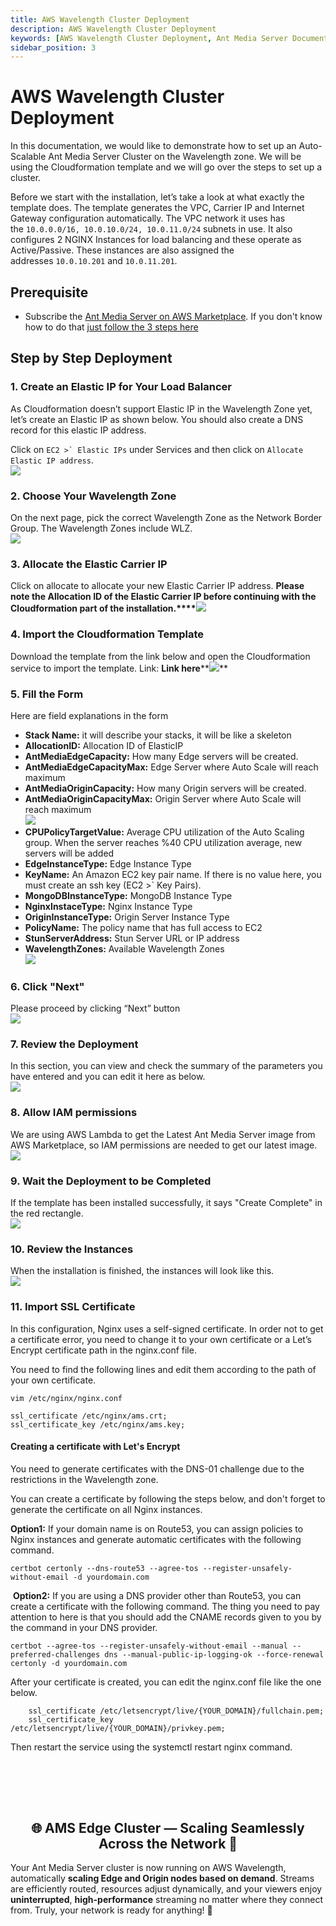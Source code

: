 ```yaml
---
title: AWS Wavelength Cluster Deployment 
description: AWS Wavelength Cluster Deployment
keywords: [AWS Wavelength Cluster Deployment, Ant Media Server Documentation, Ant Media Server Tutorials]
sidebar_position: 3
---
```


# AWS Wavelength Cluster Deployment

In this documentation, we would like to demonstrate how to set up an Auto-Scalable Ant Media Server Cluster on the Wavelength zone. We will be using the Cloudformation template and we will go over the steps to set up a cluster.

Before we start with the installation, let’s take a look at what exactly the template does. The template generates the VPC, Carrier IP and Internet Gateway configuration automatically. The VPC network it uses has the ```10.0.0.0/16, 10.0.10.0/24, 10.0.11.0/24``` subnets in use. It also configures 2 NGINX Instances for load balancing and these operate as Active/Passive. These instances are also assigned the addresses ```10.0.10.201``` and ```10.0.11.201```.

Prerequisite
------------

*   Subscribe the [Ant Media Server on AWS Marketplace](https://aws.amazon.com/marketplace/pp/prodview-464ritgzkzod6). If you don't know how to do that [just follow the 3 steps here](/guides/clustering-and-scaling/aws/scale-with-aws-cloudformation/)

Step by Step Deployment
-----------------------

### 1\. Create an Elastic IP for Your Load Balancer

As Cloudformation doesn’t support Elastic IP in the Wavelength Zone yet, let’s create an Elastic IP as shown below. You should also create a DNS record for this elastic IP address.

Click on ```EC2 >` Elastic IPs``` under Services and then click on ```Allocate Elastic IP address```.  
![](@site/static/img/wavelength-eip1.png)

### 2\. Choose Your Wavelength Zone

On the next page, pick the correct Wavelength Zone as the Network Border Group. The Wavelength Zones include WLZ.  
![](@site/static/img/wavelength-eip2.png)

### 3\. Allocate the Elastic Carrier IP

Click on allocate to allocate your new Elastic Carrier IP address. **Please note the Allocation ID of the Elastic Carrier IP before continuing with the Cloudformation part of the installation.****![](@site/static/img/wavelength-eip3.png)**

### 4\. Import the Cloudformation Template

Download the template from the link below and open the Cloudformation service to import the template. Link: **Link here****![](@site/static/img/wavelength-cf1.png)**

### 5\. Fill the Form

Here are field explanations in the form

*   **Stack Name:** it will describe your stacks, it will be like a skeleton
*   **AllocationID:** Allocation ID of ElasticIP
*   **AntMediaEdgeCapacity:** How many Edge servers will be created.
*   **AntMediaEdgeCapacityMax:** Edge Server where Auto Scale will reach maximum
*   **AntMediaOriginCapacity:** How many Origin servers will be created.
*   **AntMediaOriginCapacityMax:** Origin Server where Auto Scale will reach maximum  
    ![](@site/static/img/wavelength-cf2.png)
*   **CPUPolicyTargetValue:** Average CPU utilization of the Auto Scaling group. When the server reaches %40 CPU utilization average, new servers will be added
*   **EdgeInstanceType:** Edge Instance Type
*   **KeyName:** An Amazon EC2 key pair name. If there is no value here, you must create an ssh key (EC2 >` Key Pairs).
*   **MongoDBInstanceType:** MongoDB Instance Type
*   **NginxInstaceType:** Nginx Instance Type
*   **OriginInstanceType:** Origin Server Instance Type
*   **PolicyName:** The policy name that has full access to EC2
*   **StunServerAddress:** Stun Server URL or IP address
*   **WavelengthZones:** Available Wavelength Zones  
    ![](@site/static/img/wavelength-cf3.png)

### 6\. Click "Next"

Please proceed by clicking “Next” button  
![](@site/static/img/wavelength-cf4.png)

### 7\. Review the Deployment

In this section, you can view and check the summary of the parameters you have entered and you can edit it here as below.  
![](@site/static/img/wavelength-cf5-1.png)

### 8\. Allow IAM permissions

We are using AWS Lambda to get the Latest Ant Media Server image from AWS Marketplace, so IAM permissions are needed to get our latest image.  
![](@site/static/img/wavelength-cf5-2.png)

### 9\. Wait the Deployment to be Completed

If the template has been installed successfully, it says "Create Complete" in the red rectangle.  
![](@site/static/img/wavelength-cf6.png)

### 10\. Review the Instances

When the installation is finished, the instances will look like this.  
![](@site/static/img/wavelength-cf7.png)

### 11\. Import SSL Certificate

In this configuration, Nginx uses a self-signed certificate. In order not to get a certificate error, you need to change it to your own certificate or a Let’s Encrypt certificate path in the nginx.conf file.

You need to find the following lines and edit them according to the path of your own certificate.

```vim /etc/nginx/nginx.conf```

    ssl_certificate /etc/nginx/ams.crt;
    ssl_certificate_key /etc/nginx/ams.key;

#### Creating a certificate with Let's Encrypt

You need to generate certificates with the DNS-01 challenge due to the restrictions in the Wavelength zone.

You can create a certificate by following the steps below, and don't forget to generate the certificate on all Nginx instances.

**Option1:** If your domain name is on Route53, you can assign policies to Nginx instances and generate automatic certificates with the following command.

    certbot certonly --dns-route53 --agree-tos --register-unsafely-without-email -d yourdomain.com

 **Option2:** If you are using a DNS provider other than Route53, you can create a certificate with the following command. The thing you need to pay attention to here is that you should add the CNAME records given to you by the command in your DNS provider.

    certbot --agree-tos --register-unsafely-without-email --manual --preferred-challenges dns --manual-public-ip-logging-ok --force-renewal certonly -d yourdomain.com

After your certificate is created, you can edit the nginx.conf file like the one below.
```
    ssl_certificate /etc/letsencrypt/live/{YOUR_DOMAIN}/fullchain.pem;
    ssl_certificate_key /etc/letsencrypt/live/{YOUR_DOMAIN}/privkey.pem;
```
Then restart the service using the systemctl restart nginx command.

<br /><br />
---

<div align="center">
<h2> 🌐 AMS Edge Cluster — Scaling Seamlessly Across the Network 🚀 </h2>
</div>

Your Ant Media Server cluster is now running on AWS Wavelength, automatically **scaling Edge and Origin nodes based on demand**. Streams are efficiently routed, resources adjust dynamically, and your viewers enjoy **uninterrupted**, **high-performance** streaming no matter where they connect from. Truly, your network is ready for anything! 🎯




